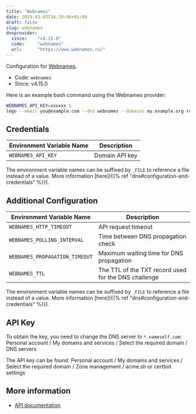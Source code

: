 ```yaml
---
title: "Webnames"
date: 2019-03-03T16:39:46+01:00
draft: false
slug: webnames
dnsprovider:
  since:    "v4.15.0"
  code:     "webnames"
  url:      "https://www.webnames.ru/"
---
```


<!-- THIS DOCUMENTATION IS AUTO-GENERATED. PLEASE DO NOT EDIT. -->
<!-- providers/dns/webnames/webnames.toml -->
<!-- THIS DOCUMENTATION IS AUTO-GENERATED. PLEASE DO NOT EDIT. -->


Configuration for [Webnames](https://www.webnames.ru/).


<!--more-->

- Code: `webnames`
- Since: v4.15.0


Here is an example bash command using the Webnames provider:

```bash
WEBNAMES_API_KEY=xxxxxx \
lego --email you@example.com --dns webnames --domains my.example.org run
```




## Credentials

| Environment Variable Name | Description |
|-----------------------|-------------|
| `WEBNAMES_API_KEY` | Domain API key |

The environment variable names can be suffixed by `_FILE` to reference a file instead of a value.
More information [here]({{% ref "dns#configuration-and-credentials" %}}).


## Additional Configuration

| Environment Variable Name | Description |
|--------------------------------|-------------|
| `WEBNAMES_HTTP_TIMEOUT` | API request timeout |
| `WEBNAMES_POLLING_INTERVAL` | Time between DNS propagation check |
| `WEBNAMES_PROPAGATION_TIMEOUT` | Maximum waiting time for DNS propagation |
| `WEBNAMES_TTL` | The TTL of the TXT record used for the DNS challenge |

The environment variable names can be suffixed by `_FILE` to reference a file instead of a value.
More information [here]({{% ref "dns#configuration-and-credentials" %}}).

## API Key

To obtain the key, you need to change the DNS server to `*.nameself.com`: Personal account / My domains and services / Select the required domain / DNS servers

The API key can be found: Personal account / My domains and services / Select the required domain / Zone management / acme.sh or certbot settings



## More information

- [API documentation](https://github.com/regtime-ltd/certbot-dns-webnames)

<!-- THIS DOCUMENTATION IS AUTO-GENERATED. PLEASE DO NOT EDIT. -->
<!-- providers/dns/webnames/webnames.toml -->
<!-- THIS DOCUMENTATION IS AUTO-GENERATED. PLEASE DO NOT EDIT. -->
